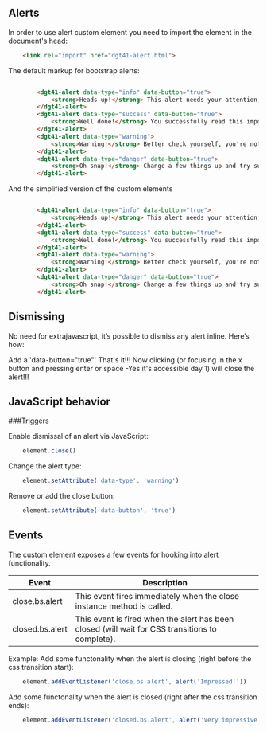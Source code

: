 ## Alerts

In order to use alert custom element you need to import the element in the document's head:
```html
	<link rel="import" href="dgt41-alert.html">
```

The default markup for bootstrap alerts:
```html

		<dgt41-alert data-type="info" data-button="true">
			<strong>Heads up!</strong> This alert needs your attention, but it's not super important.
		</dgt41-alert>
		<dgt41-alert data-type="success" data-button="true">
			<strong>Well done!</strong> You successfully read this important alert message.
		</dgt41-alert>
		<dgt41-alert data-type="warning">
			<strong>Warning!</strong> Better check yourself, you're not looking too good.
		</dgt41-alert>
		<dgt41-alert data-type="danger" data-button="true">
			<strong>Oh snap!</strong> Change a few things up and try submitting again.
		</dgt41-alert>
```

And the simplified version of the custom elements
```html

		<dgt41-alert data-type="info" data-button="true">
			<strong>Heads up!</strong> This alert needs your attention, but it's not super important.
		</dgt41-alert>
		<dgt41-alert data-type="success" data-button="true">
			<strong>Well done!</strong> You successfully read this important alert message.
		</dgt41-alert>
		<dgt41-alert data-type="warning">
			<strong>Warning!</strong> Better check yourself, you're not looking too good.
		</dgt41-alert>
		<dgt41-alert data-type="danger" data-button="true">
			<strong>Oh snap!</strong> Change a few things up and try submitting again.
		</dgt41-alert>
```

## Dismissing
No need for extrajavascript, it’s possible to dismiss any alert inline. Here’s how:

Add a 'data-button="true"'
That's it!!! Now clicking (or focusing in the x button and pressing enter or space -Yes it's accessible day 1) will close the alert!!!

## JavaScript behavior
###Triggers

Enable dismissal of an alert via JavaScript:
```js
	element.close()
```

Change the alert type:
```js
	element.setAttribute('data-type', 'warning')
```

Remove or add the close button:
```js
	element.setAttribute('data-button', 'true')
```

## Events
The custom element exposes a few events for hooking into alert functionality.


|Event			|Description								     			|
|-----------------------|-----------------------------------------------------------------------------------------------|
|close.bs.alert		|This event fires immediately when the close instance method is called.				|
|closed.bs.alert	|This event is fired when the alert has been closed (will wait for CSS transitions to complete).|


Example:
Add some functonality when the alert is closing (right before the css transition start):
```js
	element.addEventListener('close.bs.alert', alert('Impressed!'))
```

Add some functonality when the alert is closed (right after the css transition ends):
```js
	element.addEventListener('closed.bs.alert', alert('Very impressive!'))
```
